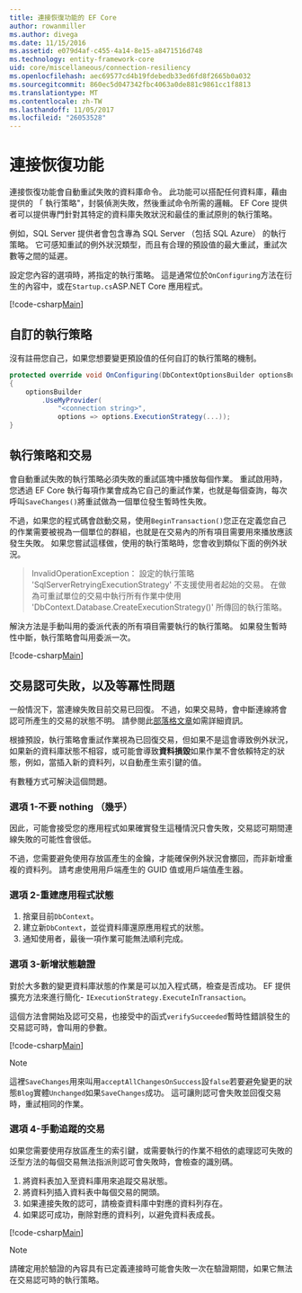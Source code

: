 ```yaml
---
title: 連接恢復功能的 EF Core
author: rowanmiller
ms.author: divega
ms.date: 11/15/2016
ms.assetid: e079d4af-c455-4a14-8e15-a8471516d748
ms.technology: entity-framework-core
uid: core/miscellaneous/connection-resiliency
ms.openlocfilehash: aec69577cd4b19fdebedb33ed6fd8f2665b0a032
ms.sourcegitcommit: 860ec5d047342fbc4063a0de881c9861cc1f8813
ms.translationtype: MT
ms.contentlocale: zh-TW
ms.lasthandoff: 11/05/2017
ms.locfileid: "26053528"
---
```

# <a name="connection-resiliency"></a>連接恢復功能

連接恢復功能會自動重試失敗的資料庫命令。 此功能可以搭配任何資料庫，藉由提供的 「 執行策略"，封裝偵測失敗，然後重試命令所需的邏輯。 EF Core 提供者可以提供專門針對其特定的資料庫失敗狀況和最佳的重試原則的執行策略。

例如，SQL Server 提供者會包含專為 SQL Server （包括 SQL Azure） 的執行策略。 它可感知重試的例外狀況類型，而且有合理的預設值的最大重試，重試次數等之間的延遲。

設定您內容的選項時，將指定的執行策略。 這是通常位於`OnConfiguring`方法在衍生的內容中，或在`Startup.cs`ASP.NET Core 應用程式。

[!code-csharp[Main](../../../samples/core/Miscellaneous/ConnectionResiliency/Program.cs#OnConfiguring)]

## <a name="custom-execution-strategy"></a>自訂的執行策略

沒有註冊您自己，如果您想要變更預設值的任何自訂的執行策略的機制。

``` csharp
protected override void OnConfiguring(DbContextOptionsBuilder optionsBuilder)
{
    optionsBuilder
        .UseMyProvider(
            "<connection string>",
            options => options.ExecutionStrategy(...));
}
```

## <a name="execution-strategies-and-transactions"></a>執行策略和交易

會自動重試失敗的執行策略必須失敗的重試區塊中播放每個作業。 重試啟用時，您透過 EF Core 執行每項作業會成為它自己的重試作業，也就是每個查詢，每次呼叫`SaveChanges()`將重試做為一個單位發生暫時性失敗。

不過，如果您的程式碼會啟動交易，使用`BeginTransaction()`您正在定義您自己的作業需要被視為一個單位的群組，也就是在交易內的所有項目需要用來播放應該發生失敗。 如果您嘗試這樣做，使用的執行策略時，您會收到類似下面的例外狀況。

> InvalidOperationException： 設定的執行策略 'SqlServerRetryingExecutionStrategy' 不支援使用者起始的交易。 在做為可重試單位的交易中執行所有作業中使用 'DbContext.Database.CreateExecutionStrategy()' 所傳回的執行策略。

解決方法是手動叫用的委派代表的所有項目需要執行的執行策略。 如果發生暫時性中斷，執行策略會叫用委派一次。

[!code-csharp[Main](../../../samples/core/Miscellaneous/ConnectionResiliency/Program.cs#ManualTransaction)]

## <a name="transaction-commit-failure-and-the-idempotency-issue"></a>交易認可失敗，以及等冪性問題

一般情況下，當連線失敗目前交易已回復。 不過，如果交易時，會中斷連線將會認可所產生的交易的狀態不明。 請參閱此[部落格文章](http://blogs.msdn.com/b/adonet/archive/2013/03/11/sql-database-connectivity-and-the-idempotency-issue.aspx)如需詳細資訊。

根據預設，執行策略會重試作業視為已回復交易，但如果不是這會導致例外狀況，如果新的資料庫狀態不相容，或可能會導致**資料損毀**如果作業不會依賴特定的狀態，例如，當插入新的資料列，以自動產生索引鍵的值。

有數種方式可解決這個問題。

### <a name="option-1---do-almost-nothing"></a>選項 1-不要 nothing （幾乎）

因此，可能會接受您的應用程式如果確實發生這種情況只會失敗，交易認可期間連線失敗的可能性會很低。

不過，您需要避免使用存放區產生的金鑰，才能確保例外狀況會擲回，而非新增重複的資料列。 請考慮使用用戶端產生的 GUID 值或用戶端值產生器。

### <a name="option-2---rebuild-application-state"></a>選項 2-重建應用程式狀態

1. 捨棄目前`DbContext`。
2. 建立新`DbContext`，並從資料庫還原應用程式的狀態。
3. 通知使用者，最後一項作業可能無法順利完成。

### <a name="option-3---add-state-verification"></a>選項 3-新增狀態驗證

對於大多數的變更資料庫狀態的作業是可以加入程式碼，檢查是否成功。 EF 提供擴充方法來進行簡化- `IExecutionStrategy.ExecuteInTransaction`。

這個方法會開始及認可交易，也接受中的函式`verifySucceeded`暫時性錯誤發生的交易認可時，會叫用的參數。

[!code-csharp[Main](../../../samples/core/Miscellaneous/ConnectionResiliency/Program.cs#Verification)]

> [!NOTE]
> 這裡`SaveChanges`用來叫用`acceptAllChangesOnSuccess`設`false`若要避免變更的狀態`Blog`實體`Unchanged`如果`SaveChanges`成功。 這可讓則認可會失敗並回復交易時，重試相同的作業。

### <a name="option-4---manually-track-the-transaction"></a>選項 4-手動追蹤的交易

如果您需要使用存放區產生的索引鍵，或需要執行的作業不相依的處理認可失敗的泛型方法的每個交易無法指派則認可會失敗時，會檢查的識別碼。

1. 將資料表加入至資料庫用來追蹤交易狀態。
2. 將資料列插入資料表中每個交易的開頭。
3. 如果連接失敗的認可，請檢查資料庫中對應的資料列存在。
4. 如果認可成功，刪除對應的資料列，以避免資料表成長。

[!code-csharp[Main](../../../samples/core/Miscellaneous/ConnectionResiliency/Program.cs#Tracking)]

> [!NOTE]
> 請確定用於驗證的內容具有已定義連接時可能會失敗一次在驗證期間，如果它無法在交易認可時的執行策略。
